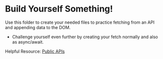 # Build Yourself Something!

Use this folder to create your needed files to practice fetching from an API and appending data to the DOM.

- Challenge yourself even further by creating your fetch normally and also as async/await.

Helpful Resource:
[Public APIs](https://github.com/public-apis/public-apis)